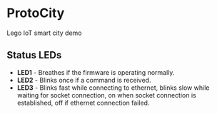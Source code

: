 # ProtoCity
Lego IoT smart city demo

## Status LEDs
- **LED1** - Breathes if the firmware is operating normally.
- **LED2** - Blinks once if a command is received.
- **LED3** - Blinks fast while connecting to ethernet, blinks slow while waiting for socket connection, on when socket connection is established, off if ethernet connection failed.

